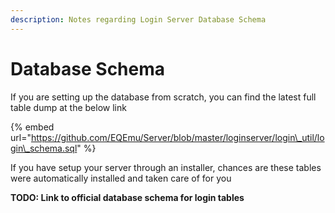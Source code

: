 ```yaml
---
description: Notes regarding Login Server Database Schema
---
```


# Database Schema

If you are setting up the database from scratch, you can find the latest full table dump at the below link

{% embed url="https://github.com/EQEmu/Server/blob/master/loginserver/login\_util/login\_schema.sql" %}

If you have setup your server through an installer, chances are these tables were automatically installed and taken care of for you

**TODO: Link to official database schema for login tables**

